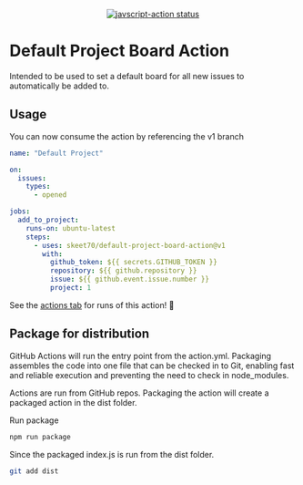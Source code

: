 <p align="center">
  <a href="https://github.com/skeet70/default-project-board-action/actions"><img alt="javscript-action status" src="https://github.com/skeet70/default-project-board-action/workflows/test/badge.svg"></a>
</p>

# Default Project Board Action

Intended to be used to set a default board for all new issues to automatically be added to.

## Usage

You can now consume the action by referencing the v1 branch

```yaml
name: "Default Project"

on:
  issues:
    types:
      - opened

jobs:
  add_to_project:
    runs-on: ubuntu-latest
    steps:
      - uses: skeet70/default-project-board-action@v1
        with:
          github_token: ${{ secrets.GITHUB_TOKEN }}
          repository: ${{ github.repository }}
          issue: ${{ github.event.issue.number }}
          project: 1
```

See the [actions tab](https://github.com/actions/javascript-action/actions) for runs of this action! :rocket:

## Package for distribution

GitHub Actions will run the entry point from the action.yml. Packaging assembles the code into one file that can be checked in to Git, enabling fast and reliable execution and preventing the need to check in node_modules.

Actions are run from GitHub repos. Packaging the action will create a packaged action in the dist folder.

Run package

```bash
npm run package
```

Since the packaged index.js is run from the dist folder.

```bash
git add dist
```
